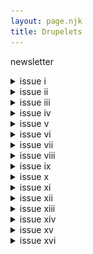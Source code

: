 ```yaml
---
layout: page.njk
title: Drupelets 
---
```


newsletter

<details>
<summary>issue i</summary>
<img src="/assets/images/drupelets/issue-1.png">
</details>

<details>
<summary>issue ii</summary>
<img src="/assets/images/drupelets/issue-2.png">
</details>

<details>
<summary>issue iii</summary>
<img src="/assets/images/drupelets/issue-3.png">
</details>

<details>
<summary>issue iv</summary>
<img src="/assets/images/drupelets/issue-4.png">
</details>

<details>
<summary>issue v</summary>
<img src="/assets/images/drupelets/issue-5.png">
</details>

<details>
<summary>issue vi</summary>
<img src="/assets/images/drupelets/issue-6.png">
</details>

<details>
<summary>issue vii</summary>
<img src="/assets/images/drupelets/issue-7.png">
</details>

<details>
<summary>issue viii</summary>
<img src="/assets/images/drupelets/issue-8.png">
</details>

<details>
<summary>issue ix</summary>
<img src="/assets/images/drupelets/issue-9.png">
</details>

<details>
<summary>issue x</summary>
<img src="/assets/images/drupelets/issue-10.png">
</details>

<details>
<summary>issue xi</summary>
<img src="/assets/images/drupelets/issue-11.png">
</details>

<details>
<summary>issue xii</summary>
<img src="/assets/images/drupelets/issue-12.png">
</details>

<details>
<summary>issue xiii</summary>
<img src="/assets/images/drupelets/issue-13.png">
</details>

<details>
<summary>issue xiv</summary>
<img src="/assets/images/drupelets/issue-14.png">
</details>

<details>
<summary>issue xv</summary>
<img src="/assets/images/drupelets/issue-15.png">
</details>

<details>
<summary>issue xvi</summary>
<img src="/assets/images/drupelets/issue-16.png">
</details>